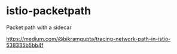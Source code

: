 # istio-packetpath
Packet path with a sidecar

https://medium.com/@bikramgupta/tracing-network-path-in-istio-538335b5bb4f
